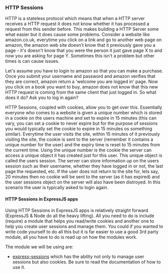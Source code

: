 ### HTTP Sessions
HTTP is a stateless protocol which means that when a HTTP server receives a HTTP request it does not know whether it has processed a request from this sender before. This makes building a HTTP Server some what easier but it does cause some problems. Consider a website like amazon.co.uk, everytime you click on a link and go to another web page on amazon, the amazon web site doesn't know that it previously gave you a page - it's doesn't know that you were the person it just gave page X to and now you are asking for page Y. Sometimes this isn't a problem but other times is can cause issues.

Let's assume you have to login to amazon so that you can make a purchase. Once you submit your username and password and amazon verifies that they are correct, amazon return a 'welcome you are logged in' page. Now you click on a book you want to buy, amazon does not know that this new HTTP request is coming from the same client that just logged in. So what does it do? Ask you to log in again? 

HTTP Sessions, coupled with cookies, allow you to get over this. Essentially everyone who comes to a website is given a unique number which is stored in a cookie on the users machine and set to expire in 15 minutes (this can vary, you can set a cookie to never expire but for the purpose of sessions you would typically set the cookie to expire in 15 minutes os something similar). Everytime the user visits the site, within 15 minutes of it previously visiting the site, the cookie is sent to the server (remember it contains a unique number for the user) and the expiry time is reset to 15 minutes from the current time. Using the unique number is the cookie the server can access a unique object it has created just for this user. This unique object is called the users session. The server can store information up on the users session such as their username, whether they have logged in or not, the last page the requested, etc. If the user does not return to the site for, lets say, 20 minutes then no cookie will be sent to the server (as it has expired) and the user sessions object on the server will also have been distroyed. In this scenario the user is typically asked to login again.

#### HTTP Sessions in ExpressJS apps
Using HTTP Sessions in ExpressJS apps is relatively straight forward (ExpressJS & Node do all the heavy lifting). All you need to do is include (require) a module that helps you read/write cookies and another one to help you create user sessions and manage them. You could if you wanted to write code yourself to do all this but it is far easier to use a good 3rd party module, all you have to do is read up on how the modules work.

The module we will be using are:
- [express-sessions](https://github.com/expressjs/session) which has the ability not only to manage user sessions but also cookies. Be sure to read the documentation of how to use it.